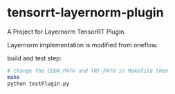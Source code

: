 # tensorrt-layernorm-plugin

A Project for Layernorm TensorRT Plugin.  

Layernorm implementation is modified from oneflow.  

build and test step:
```bash
# change the CUDA_PATH and TRT_PATH in Makefile then
make
python testPlugin.py
```